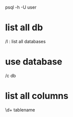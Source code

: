 psql -h <ip> -U user

# list all db
/l : list all databases

# use database
/c db

# list all columns
\d+ tablename